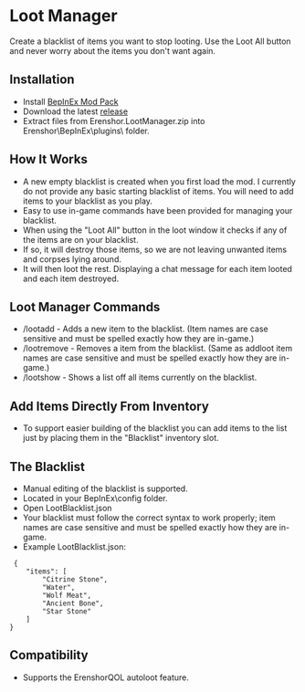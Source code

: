 # Loot Manager
Create a blacklist of items you want to stop looting. Use the Loot All button and never worry about the items you don't want again.

## Installation
- Install [BepInEx Mod Pack](https://thunderstore.io/c/erenshor/p/BepInEx/BepInExPack/)
- Download the latest [release](https://github.com/et508/Erenshor.LootManager)
- Extract files from Erenshor.LootManager.zip into Erenshor\BepInEx\plugins\ folder.

## How It Works
- A new empty blacklist is created when you first load the mod. I currently do not provide any basic starting blacklist of items. You will need to add items to your blacklist as you play.
- Easy to use in-game commands have been provided for managing your blacklist.
- When using the "Loot All" button in the loot window it checks if any of the items are on your blacklist.
- If so, it will destroy those items, so we are not leaving unwanted items and corpses lying around.
- It will then loot the rest. Displaying a chat message for each item looted and each item destroyed.

## Loot Manager Commands
- /lootadd - Adds a new item to the blacklist. (Item names are case sensitive and must be spelled exactly how they are in-game.)
- /lootremove - Removes a item from the blacklist. (Same as addloot item names are case sensitive and must be spelled exactly how they are in-game.)
- /lootshow - Shows a list off all items currently on the blacklist.

## Add Items Directly From Inventory
- To support easier building of the blacklist you can add items to the list just by placing them in the "Blacklist" inventory slot.

## The Blacklist
- Manual editing of the blacklist is supported.
- Located in your BepInEx\config folder. 
- Open LootBlacklist.json
- Your blacklist must follow the correct syntax to work properly; item names are case sensitive and must be spelled exactly how they are in-game.
- Example LootBlacklist.json:
```
 {
    "items": [
        "Citrine Stone",
        "Water",
        "Wolf Meat",
        "Ancient Bone",
        "Star Stone"
    ]
}
```

## Compatibility
- Supports the ErenshorQOL autoloot feature.




